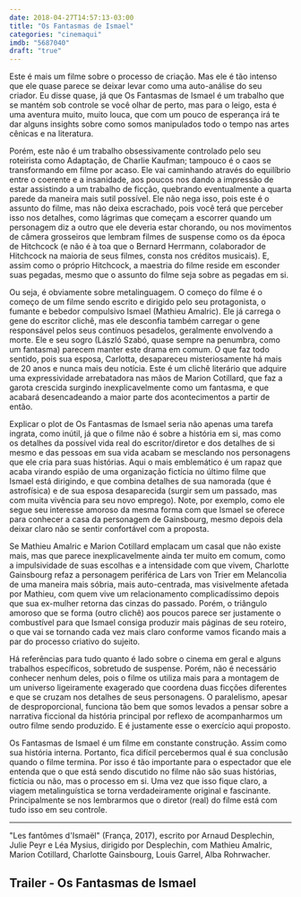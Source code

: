```yaml
---
date: 2018-04-27T14:57:13-03:00
title: "Os Fantasmas de Ismael"
categories: "cinemaqui"
imdb: "5687040"
draft: "true"
---
```

Este é mais um filme sobre o processo de criação. Mas ele é tão intenso que ele quase parece se deixar levar como uma auto-análise do seu criador. Eu disse quase, já que Os Fantasmas de Ismael é um trabalho que se mantém sob controle se você olhar de perto, mas para o leigo, esta é uma aventura muito, muito louca, que com um pouco de esperança irá te dar alguns insights sobre como somos manipulados todo o tempo nas artes cênicas e na literatura.

Porém, este não é um trabalho obsessivamente controlado pelo seu roteirista como Adaptação, de Charlie Kaufman; tampouco é o caos se transformando em filme por acaso. Ele vai caminhando através do equilíbrio entre o coerente e a insanidade, aos poucos nos dando a impressão de estar assistindo a um trabalho de ficção, quebrando eventualmente a quarta parede da maneira mais sutil possível. Ele não nega isso, pois este é o assunto do filme, mas não deixa escrachado, pois você terá que perceber isso nos detalhes, como lágrimas que começam a escorrer quando um personagem diz a outro que ele deveria estar chorando, ou nos movimentos de câmera grosseiros que lembram filmes de suspense como os da época de Hitchcock (e não é à toa que o Bernard Herrmann, colaborador de Hitchcock na maioria de seus filmes, consta nos créditos musicais). E, assim como o próprio Hitchcock, a maestria do filme reside em esconder suas pegadas, mesmo que o assunto do filme seja sobre as pegadas em si.

Ou seja, é obviamente sobre metalinguagem. O começo do filme é o começo de um filme sendo escrito e dirigido pelo seu protagonista, o fumante e bebedor compulsivo Ismael (Mathieu Amalric). Ele já carrega o gene do escritor clichê, mas ele desconfia também carregar o gene responsável pelos seus contínuos pesadelos, geralmente envolvendo a morte. Ele e seu sogro (László Szabó, quase sempre na penumbra, como um fantasma) parecem manter este drama em comum. O que faz todo sentido, pois sua esposa, Carlotta, desapareceu misteriosamente há mais de 20 anos e nunca mais deu notícia. Este é um clichê literário que adquire uma expressividade arrebatadora nas mãos de Marion Cotillard, que faz a garota crescida surgindo inexplicavelmente como um fantasma, e que acabará desencadeando a maior parte dos acontecimentos a partir de então.

Explicar o plot de Os Fantasmas de Ismael seria não apenas uma tarefa ingrata, como inútil, já que o filme não é sobre a história em si, mas como os detalhes da possível vida real do escritor/diretor e dos detalhes de si mesmo e das pessoas em sua vida acabam se mesclando nos personagens que ele cria para suas histórias. Aqui o mais emblemático é um rapaz que acaba virando espião de uma organização fictícia no último filme que Ismael está dirigindo, e que combina detalhes de sua namorada (que é astrofísica) e de sua esposa desaparecida (surgir sem um passado, mas com muita vivência para seu novo emprego). Note, por exemplo, como ele segue seu interesse amoroso da mesma forma com que Ismael se oferece para conhecer a casa da personagem de Gainsbourg, mesmo depois dela deixar claro não se sentir confortável com a proposta.

Se Mathieu Amalric e Marion Cotillard emplacam um casal que não existe mais, mas que parece inexplicavelmente ainda ter muito em comum, como a impulsividade de suas escolhas e a intensidade com que vivem, Charlotte Gainsbourg refaz a personagem periférica de Lars von Trier em Melancolia de uma maneira mais sóbria, mais auto-centrada, mas visivelmente afetada por Mathieu, com quem vive um relacionamento complicadíssimo depois que sua ex-mulher retorna das cinzas do passado. Porém, o triângulo amoroso que se forma (outro clichê) aos poucos parece ser justamente o combustível para que Ismael consiga produzir mais páginas de seu roteiro, o que vai se tornando cada vez mais claro conforme vamos ficando mais a par do processo criativo do sujeito.

Há referências para tudo quanto é lado sobre o cinema em geral e alguns trabalhos específicos, sobretudo de suspense. Porém, não é necessário conhecer nenhum deles, pois o filme os utiliza mais para a montagem de um universo ligeiramente exagerado que coordena duas ficções diferentes e que se cruzam nos detalhes de seus personagens. O paralelismo, apesar de desproporcional, funciona tão bem que somos levados a pensar sobre a narrativa ficcional da história principal por reflexo de acompanharmos um outro filme sendo produzido. E é justamente esse o exercício aqui proposto.

Os Fantasmas de Ismael é um filme em constante construção. Assim como sua história interna. Portanto, fica difícil percebermos qual é sua conclusão quando o filme termina. Por isso é tão importante para o espectador que ele entenda que o que está sendo discutido no filme não são suas histórias, fictícia ou não, mas o processo em si. Uma vez que isso fique claro, a viagem metalinguística se torna verdadeiramente original e fascinante. Principalmente se nos lembrarmos que o diretor (real) do filme está com tudo isso em seu controle.

<hr>"Les fantômes d'Ismaël" (França, 2017), escrito por Arnaud Desplechin, Julie Peyr e Léa Mysius, dirigido por Desplechin, com Mathieu Amalric, Marion Cotillard, Charlotte Gainsbourg, Louis Garrel, Alba Rohrwacher.

<h2>Trailer - Os Fantasmas de Ismael</h2>
